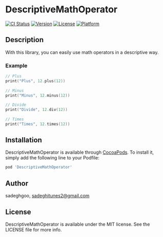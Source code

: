 # DescriptiveMathOperator

[![CI Status](https://img.shields.io/travis/sadeghgoo/DescriptiveMathOperator.svg?style=flat)](https://travis-ci.org/sadeghgoo/DescriptiveMathOperator)
[![Version](https://img.shields.io/cocoapods/v/DescriptiveMathOperator.svg?style=flat)](https://cocoapods.org/pods/DescriptiveMathOperator)
[![License](https://img.shields.io/cocoapods/l/DescriptiveMathOperator.svg?style=flat)](https://cocoapods.org/pods/DescriptiveMathOperator)
[![Platform](https://img.shields.io/cocoapods/p/DescriptiveMathOperator.svg?style=flat)](https://cocoapods.org/pods/DescriptiveMathOperator)

## Description
With this library, you can easily use math operators in a descriptive way.

### Example

```swift
// Plus
print("Plus", 12.plus(12))
      
// Minus
print("Minus", 12.minus(12))
      
// Divide
print("Divide", 12.div(12))
      
// Times
print("Times", 12.times(12))
```
## Installation

DescriptiveMathOperator is available through [CocoaPods](https://cocoapods.org). To install
it, simply add the following line to your Podfile:

```ruby
pod 'DescriptiveMathOperator'
```

## Author

sadeghgoo, sadeghitunes2@gmail.com

## License

DescriptiveMathOperator is available under the MIT license. See the LICENSE file for more info.
